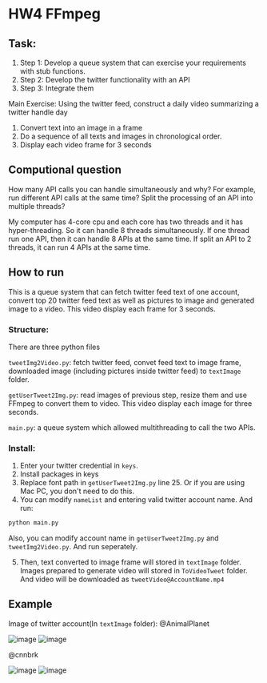 # HW4 FFmpeg


## Task:
1. Step 1: Develop a queue system that can exercise your requirements with stub functions.
2. Step 2: Develop the twitter functionality with an API
3. Step 3: Integrate them


Main Exercise:
Using the twitter feed, construct a daily video summarizing a twitter handle day


1. Convert text into an image in a frame
2. Do a sequence of all texts and images in chronological order.
3. Display each video frame for 3 seconds

## Computional question
How many API calls you can handle simultaneously and why? For example, run different API calls at the same time? Split the processing of an API into multiple threads?


My computer has 4-core cpu and each core has two threads and it has hyper-threading. So it can handle 8 threads simultaneously. If one thread run one API, then it can handle 8 APIs at the same time. If split an API to 2 threads, it can run 4 APIs at the same time.

## How to run
This is a queue system that can fetch twitter feed text of one account, convert top 20 twitter feed text as well as pictures to image and generated image to a video. This video display each frame for 3 seconds.

### Structure:
There are three python files

```tweetImg2Video.py```: fetch twitter feed, convet feed text to image frame, downloaded image (including pictures inside twitter feed) to ```textImage``` folder.

```getUserTweet2Img.py```: read images of previous step, resize them and use FFmpeg to convert them to video. This video display each image for three seconds.

```main.py```: a queue system which allowed multithreading to call the two APIs.

### Install:
1. Enter your twitter credential in ```keys```.
2. Install packages in keys
3. Replace font path in ```getUserTweet2Img.py``` line 25. Or if you are using Mac PC, you don't need to do this.
4. You can modify ```nameList``` and entering valid twitter account name. And run:
  ```python
  python main.py
  ```
Also, you can modify account name in ```getUserTweet2Img.py``` and ```tweetImg2Video.py```. And run seperately.

5. Then, text converted to image frame will stored in ```textImage``` folder. Images prepared to generate video will stored in ```ToVideoTweet``` folder. And video will be downloaded as ```tweetVideo@AccountName.mp4```

## Example

Image of twitter account(In ```textImage``` folder):
@AnimalPlanet

![image](https://github.com/BUEC500C1/video-Bonniesty/blob/master/textImage/%40AnimalPlanetpic000.png)
![image](https://github.com/BUEC500C1/video-Bonniesty/blob/master/textImage/%40AnimalPlanetpic001.png)

@cnnbrk

![image](https://github.com/BUEC500C1/video-Bonniesty/blob/master/textImage/%40cnnbrkpic000.png)
![image](https://github.com/BUEC500C1/video-Bonniesty/blob/master/textImage/%40cnnbrkpic001.png)
